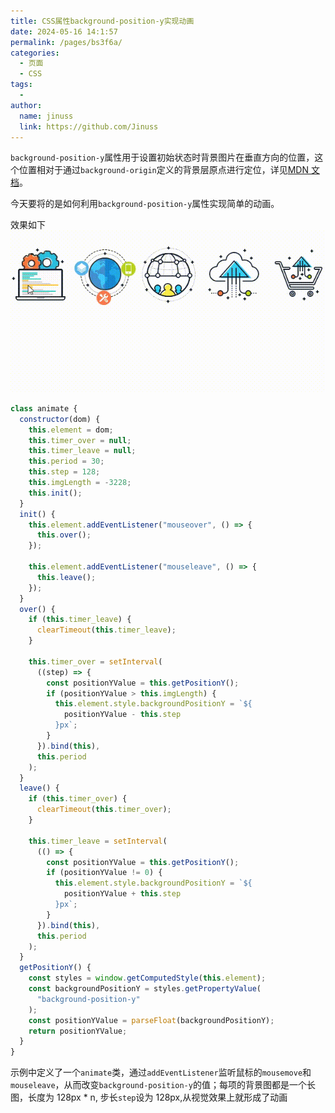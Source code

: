 ```yaml
---
title: CSS属性background-position-y实现动画
date: 2024-05-16 14:1:57
permalink: /pages/bs3f6a/
categories:
  - 页面
  - CSS
tags:
  -
author:
  name: jinuss
  link: https://github.com/Jinuss
---
```


`background-position-y`属性用于设置初始状态时背景图片在垂直方向的位置，这个位置相对于通过`background-origin`定义的背景层原点进行定位，详见[MDN 文档](https://developer.mozilla.org/zh-CN/docs/Web/CSS/background-position-y)。

今天要将的是如何利用`background-position-y`属性实现简单的动画。

效果如下
<img src="../../Demo/gif/backgroundPositionY.gif">

```js
class animate {
  constructor(dom) {
    this.element = dom;
    this.timer_over = null;
    this.timer_leave = null;
    this.period = 30;
    this.step = 128;
    this.imgLength = -3228;
    this.init();
  }
  init() {
    this.element.addEventListener("mouseover", () => {
      this.over();
    });

    this.element.addEventListener("mouseleave", () => {
      this.leave();
    });
  }
  over() {
    if (this.timer_leave) {
      clearTimeout(this.timer_leave);
    }

    this.timer_over = setInterval(
      ((step) => {
        const positionYValue = this.getPositionY();
        if (positionYValue > this.imgLength) {
          this.element.style.backgroundPositionY = `${
            positionYValue - this.step
          }px`;
        }
      }).bind(this),
      this.period
    );
  }
  leave() {
    if (this.timer_over) {
      clearTimeout(this.timer_over);
    }

    this.timer_leave = setInterval(
      (() => {
        const positionYValue = this.getPositionY();
        if (positionYValue != 0) {
          this.element.style.backgroundPositionY = `${
            positionYValue + this.step
          }px`;
        }
      }).bind(this),
      this.period
    );
  }
  getPositionY() {
    const styles = window.getComputedStyle(this.element);
    const backgroundPositionY = styles.getPropertyValue(
      "background-position-y"
    );
    const positionYValue = parseFloat(backgroundPositionY);
    return positionYValue;
  }
}
```

示例中定义了一个`animate`类，通过`addEventListener`监听鼠标的`mousemove`和`mouseleave`，从而改变`background-position-y`的值；每项的背景图都是一个长图，长度为 128px \* n, 步长`step`设为 128px,从视觉效果上就形成了动画
